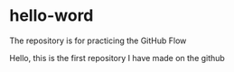 # hello-word
The repository is for practicing the GitHub Flow

Hello, this is the first repository I have made on the github
